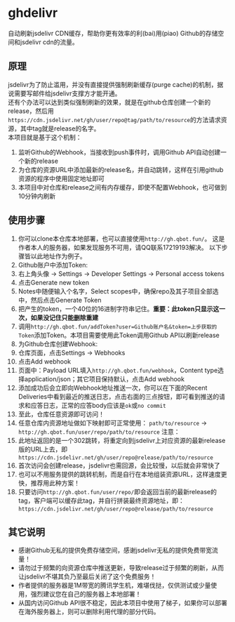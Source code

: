 # ghdelivr
自动刷新jsdelivr CDN缓存，帮助你更有效率的利(bai)用(piao) Github的存储空间和jsdelivr cdn的流量。

## 原理
jsdelivr为了防止滥用，并没有直接提供强制刷新缓存(purge cache)的机制，据说需要写邮件给jsdelivr支撑方才能开通。  
还有个办法可以达到类似强制刷新的效果，就是在github仓库创建一个新的release，然后用`https://cdn.jsdelivr.net/gh/user/repo@tag/path/to/resource`的方法请求资源，其中tag就是release的名字。  
本项目就是基于这个机制：
1. 监听Github的Webhook，当接收到push事件时，调用Github API自动创建一个新的release
1. 为仓库的资源URL中添加最新的release名，并自动跳转，这样在引用github资源的程序中使用固定地址即可
1. 本项目中对仓库和release之间有内存缓存，即使不配置Webhook，也可做到10分钟内刷新

## 使用步骤
1. 你可以clone本仓库本地部署，也可以直接使用`http://gh.qbot.fun/`。
  这是作者本人的服务器，如果发现服务不可用，请QQ联系17219193解决。
  以下步骤皆以此地址作为例子。
1. Github账户中添加Token:
  1. 右上角头像 -> Settings -> Developer Settings -> Personal access tokens
  2. 点击Generate new token
  3. Notes中随便输入个名字，Select scopes中，确保repo及其子项目全部选中，然后点击Generate Token
  4. 把产生的token，一个40位的16进制字符串记住。**重要：此token只显示这一次，如果没记住只能删除重建**
1. 调用`http://gh.qbot.fun/addToken?user=Github账户名&token=上步获取的Token`添加Token。本项目需要使用此Token调用Github API以刷新release
1. 为Github仓库创建Webhook:
  1. 仓库页面，点击Settings -> Webhooks
  1. 点击Add webhook
  1. 页面中：Payload URL填入`http://gh.qbot.fun/webhook`，Content type选择application/json；其它项目保持默认，点击Add webhook
  1. 添加成功后会立即向Webhook地址推送一次，你可以在下面的Recent Deliveries中看到最近的推送日志，点击右面的三点按钮，即可看到推送的请求和应答日志，正常的应答body应该是`ok`或`no commit`
1. 至此，仓库任意资源即可访问！
1. 任意仓库内资源地址做如下映射即可正常使用：
  `path/to/resource` -> `http://gh.qbot.fun/user/repo/path/to/resource`
  注意：
  1. 此地址返回的是一个302跳转，将重定向到jsdelivr上对应资源的最新release版的URL上去，即`https://cdn.jsdelivr.net/gh/user/repo@release/path/to/resource`
  1. 首次访问会创建release，jsdelivr也需回源，会比较慢，以后就会非常快了
1. 也可以不用服务提供的跳转机制，而是自行在本地组装资源URL，这样速度更快，推荐用此种方案！
1. 只要访问`http://gh.qbot.fun/user/repo/`即会返回当前的最新release的tag，客户端可以缓存此tag，并自行拼装最终资源地址，即：
  `https://cdn.jsdelivr.net/gh/user/repo@release/path/to/resource`

## 其它说明
* 感谢Github无私的提供免费存储空间，感谢jsdelivr无私的提供免费带宽流量！
* 请勿过于频繁的向资源仓库中推送更新，导致release过于频繁的刷新，从而让jsdelivr不堪其负乃至最后关闭了这个免费服务！
* 作者提供的服务器是1M带宽的腾讯学生机，难堪伐挞，仅供测试或少量使用，强烈建议您在自己的服务器上本地部署！
* 从国内访问Github API很不稳定，因此本项目中使用了梯子，如果你可以部署在海外服务器上，则可以删除利用代理的部分代码。
